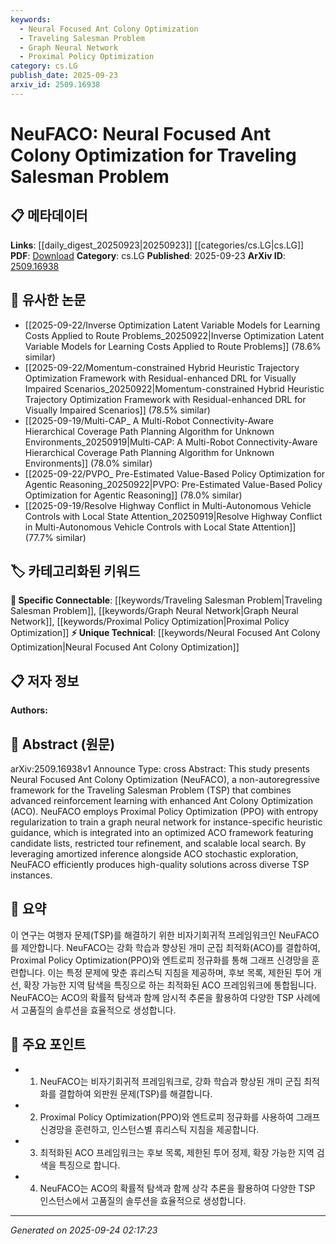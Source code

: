 ```yaml
---
keywords:
  - Neural Focused Ant Colony Optimization
  - Traveling Salesman Problem
  - Graph Neural Network
  - Proximal Policy Optimization
category: cs.LG
publish_date: 2025-09-23
arxiv_id: 2509.16938
---
```


<!-- KEYWORD_LINKING_METADATA:
{
  "processed_timestamp": "2025-09-24T02:17:23.964848",
  "vocabulary_version": "1.0",
  "selected_keywords": [
    "Neural Focused Ant Colony Optimization",
    "Traveling Salesman Problem",
    "Graph Neural Network",
    "Proximal Policy Optimization"
  ],
  "rejected_keywords": [],
  "similarity_scores": {
    "Neural Focused Ant Colony Optimization": 0.8,
    "Traveling Salesman Problem": 0.9,
    "Graph Neural Network": 0.92,
    "Proximal Policy Optimization": 0.85
  },
  "extraction_method": "AI_prompt_based",
  "budget_applied": true,
  "candidates_json": {
    "candidates": [
      {
        "surface": "Neural Focused Ant Colony Optimization",
        "canonical": "Neural Focused Ant Colony Optimization",
        "aliases": [
          "NeuFACO"
        ],
        "category": "unique_technical",
        "rationale": "This is a novel framework combining neural networks with ACO, offering a unique approach to solving TSP.",
        "novelty_score": 0.85,
        "connectivity_score": 0.7,
        "specificity_score": 0.9,
        "link_intent_score": 0.8
      },
      {
        "surface": "Traveling Salesman Problem",
        "canonical": "Traveling Salesman Problem",
        "aliases": [
          "TSP"
        ],
        "category": "specific_connectable",
        "rationale": "A classic optimization problem that connects well with various algorithmic and heuristic approaches.",
        "novelty_score": 0.4,
        "connectivity_score": 0.85,
        "specificity_score": 0.8,
        "link_intent_score": 0.9
      },
      {
        "surface": "Graph Neural Network",
        "canonical": "Graph Neural Network",
        "aliases": [
          "GNN"
        ],
        "category": "specific_connectable",
        "rationale": "A critical component in the framework, linking to neural network applications in graph-based problems.",
        "novelty_score": 0.3,
        "connectivity_score": 0.88,
        "specificity_score": 0.85,
        "link_intent_score": 0.92
      },
      {
        "surface": "Proximal Policy Optimization",
        "canonical": "Proximal Policy Optimization",
        "aliases": [
          "PPO"
        ],
        "category": "specific_connectable",
        "rationale": "An advanced reinforcement learning technique used for training in the framework.",
        "novelty_score": 0.5,
        "connectivity_score": 0.75,
        "specificity_score": 0.8,
        "link_intent_score": 0.85
      }
    ],
    "ban_list_suggestions": [
      "framework",
      "solution",
      "method"
    ]
  },
  "decisions": [
    {
      "candidate_surface": "Neural Focused Ant Colony Optimization",
      "resolved_canonical": "Neural Focused Ant Colony Optimization",
      "decision": "linked",
      "scores": {
        "novelty": 0.85,
        "connectivity": 0.7,
        "specificity": 0.9,
        "link_intent": 0.8
      }
    },
    {
      "candidate_surface": "Traveling Salesman Problem",
      "resolved_canonical": "Traveling Salesman Problem",
      "decision": "linked",
      "scores": {
        "novelty": 0.4,
        "connectivity": 0.85,
        "specificity": 0.8,
        "link_intent": 0.9
      }
    },
    {
      "candidate_surface": "Graph Neural Network",
      "resolved_canonical": "Graph Neural Network",
      "decision": "linked",
      "scores": {
        "novelty": 0.3,
        "connectivity": 0.88,
        "specificity": 0.85,
        "link_intent": 0.92
      }
    },
    {
      "candidate_surface": "Proximal Policy Optimization",
      "resolved_canonical": "Proximal Policy Optimization",
      "decision": "linked",
      "scores": {
        "novelty": 0.5,
        "connectivity": 0.75,
        "specificity": 0.8,
        "link_intent": 0.85
      }
    }
  ]
}
-->

# NeuFACO: Neural Focused Ant Colony Optimization for Traveling Salesman Problem

## 📋 메타데이터

**Links**: [[daily_digest_20250923|20250923]] [[categories/cs.LG|cs.LG]]
**PDF**: [Download](https://arxiv.org/pdf/2509.16938.pdf)
**Category**: cs.LG
**Published**: 2025-09-23
**ArXiv ID**: [2509.16938](https://arxiv.org/abs/2509.16938)

## 🔗 유사한 논문
- [[2025-09-22/Inverse Optimization Latent Variable Models for Learning Costs Applied to Route Problems_20250922|Inverse Optimization Latent Variable Models for Learning Costs Applied to Route Problems]] (78.6% similar)
- [[2025-09-22/Momentum-constrained Hybrid Heuristic Trajectory Optimization Framework with Residual-enhanced DRL for Visually Impaired Scenarios_20250922|Momentum-constrained Hybrid Heuristic Trajectory Optimization Framework with Residual-enhanced DRL for Visually Impaired Scenarios]] (78.5% similar)
- [[2025-09-19/Multi-CAP_ A Multi-Robot Connectivity-Aware Hierarchical Coverage Path Planning Algorithm for Unknown Environments_20250919|Multi-CAP: A Multi-Robot Connectivity-Aware Hierarchical Coverage Path Planning Algorithm for Unknown Environments]] (78.0% similar)
- [[2025-09-22/PVPO_ Pre-Estimated Value-Based Policy Optimization for Agentic Reasoning_20250922|PVPO: Pre-Estimated Value-Based Policy Optimization for Agentic Reasoning]] (78.0% similar)
- [[2025-09-19/Resolve Highway Conflict in Multi-Autonomous Vehicle Controls with Local State Attention_20250919|Resolve Highway Conflict in Multi-Autonomous Vehicle Controls with Local State Attention]] (77.7% similar)

## 🏷️ 카테고리화된 키워드
**🔗 Specific Connectable**: [[keywords/Traveling Salesman Problem|Traveling Salesman Problem]], [[keywords/Graph Neural Network|Graph Neural Network]], [[keywords/Proximal Policy Optimization|Proximal Policy Optimization]]
**⚡ Unique Technical**: [[keywords/Neural Focused Ant Colony Optimization|Neural Focused Ant Colony Optimization]]

## 📋 저자 정보

**Authors:** 

## 📄 Abstract (원문)

arXiv:2509.16938v1 Announce Type: cross 
Abstract: This study presents Neural Focused Ant Colony Optimization (NeuFACO), a non-autoregressive framework for the Traveling Salesman Problem (TSP) that combines advanced reinforcement learning with enhanced Ant Colony Optimization (ACO). NeuFACO employs Proximal Policy Optimization (PPO) with entropy regularization to train a graph neural network for instance-specific heuristic guidance, which is integrated into an optimized ACO framework featuring candidate lists, restricted tour refinement, and scalable local search. By leveraging amortized inference alongside ACO stochastic exploration, NeuFACO efficiently produces high-quality solutions across diverse TSP instances.

## 📝 요약

이 연구는 여행자 문제(TSP)를 해결하기 위한 비자기회귀적 프레임워크인 NeuFACO를 제안합니다. NeuFACO는 강화 학습과 향상된 개미 군집 최적화(ACO)를 결합하여, Proximal Policy Optimization(PPO)와 엔트로피 정규화를 통해 그래프 신경망을 훈련합니다. 이는 특정 문제에 맞춘 휴리스틱 지침을 제공하며, 후보 목록, 제한된 투어 개선, 확장 가능한 지역 탐색을 특징으로 하는 최적화된 ACO 프레임워크에 통합됩니다. NeuFACO는 ACO의 확률적 탐색과 함께 암시적 추론을 활용하여 다양한 TSP 사례에서 고품질의 솔루션을 효율적으로 생성합니다.

## 🎯 주요 포인트

- 1. NeuFACO는 비자기회귀적 프레임워크로, 강화 학습과 향상된 개미 군집 최적화를 결합하여 외판원 문제(TSP)를 해결합니다.
- 2. Proximal Policy Optimization(PPO)와 엔트로피 정규화를 사용하여 그래프 신경망을 훈련하고, 인스턴스별 휴리스틱 지침을 제공합니다.
- 3. 최적화된 ACO 프레임워크는 후보 목록, 제한된 투어 정제, 확장 가능한 지역 검색을 특징으로 합니다.
- 4. NeuFACO는 ACO의 확률적 탐색과 함께 상각 추론을 활용하여 다양한 TSP 인스턴스에서 고품질의 솔루션을 효율적으로 생성합니다.


---

*Generated on 2025-09-24 02:17:23*